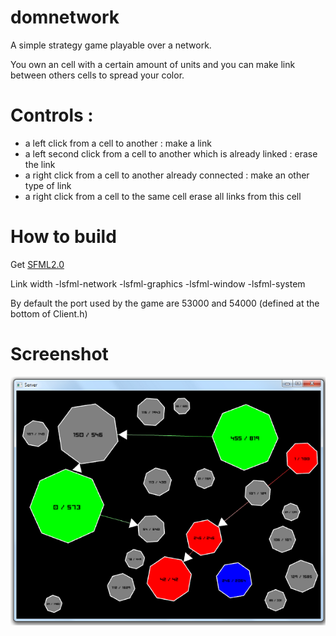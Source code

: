 domnetwork
==========

A simple strategy game playable over a network.

You own an cell with a certain amount of units and you can make link between others cells to spread your color.

# Controls : 
* a left click from a cell to another : make a link
* a left second click from a cell to another which is already linked : erase the link
* a right click from a cell to another already connected : make an other type of link
* a right click from a cell to the same cell erase all links from this cell

# How to build

Get [SFML2.0](http://sfml-dev.org/)

Link width -lsfml-network -lsfml-graphics -lsfml-window -lsfml-system

By default the port used by the game are 53000 and 54000 (defined at the bottom of Client.h)

# Screenshot

![Screenshot in game](other/screenshot.png)
